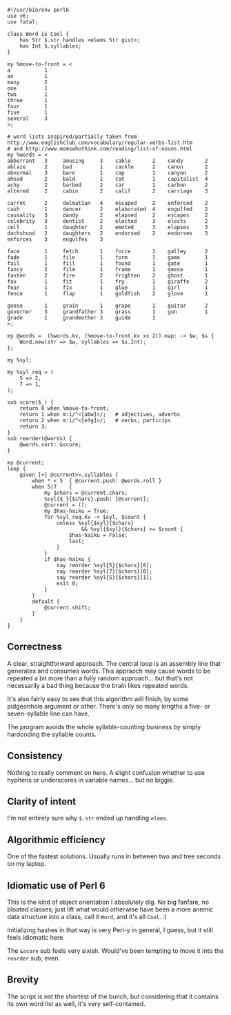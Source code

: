     #!/usr/bin/env perl6
    use v6;
    use fatal;
    
    class Word is Cool {
        has Str $.str handles <elems Str gist>;
        has Int $.syllables;
    }
    
    my %move-to-front = <
    a           1
    an          1
    many        2
    one         1
    two         1
    three       1
    four        1
    five        1
    several     3
    >;
    
    # word lists inspired/partially taken from http://www.englishclub.com/vocabulary/regular-verbs-list.htm
    # and http://www.momswhothink.com/reading/list-of-nouns.html
    my %words = <
    abberrant   3     amusing     3    cable       2    candy       2
    ablaze      2     bad         1    cackle      2    canon       2
    abnormal    3     bare        1    cap         1    canyon      2
    ahead       2     bald        1    cat         1    capitalist  4
    achy        2     barbed      2    car         1    carbon      2
    altered     2     cabin       2    calif       2    carriage    3
    
    carrot      2     dalmatian   4    escaped     2    enforced    2
    cash        1     dancer      2    elaborated  4    engulfed    2
    causality   3     dandy       2    elapsed     2    escapes     2
    celebrity   3     dentist     2    elected     3    elects      2
    cell        1     daughter    2    emoted      3    elapses     3
    dachshund   2     daughters   2    endorsed    2    endorses    3
    enforces    3     engulfes    3
    
    face        1     fetch       1    force       1    galley      2
    fade        1     file        1    form        1    game        1
    fail        1     fill        1    found       1    gate        1
    fancy       2     film        1    frame       1    geese       1
    fasten      2     fire        2    frighten    2    ghost       1
    fax         1     fit         1    fry         1    giraffe     2
    fear        1     fix         1    glue        1    girl        1
    fence       1     flap        1    goldfish    2    glove       1
    
    goose       1     grain       1    grape       1    guitar      2
    governor    3     grandfather 3    grass       1    gun         1
    grade       1     grandmother 3    guide       1
    >;
    
    my @words =  (%words.kv, (%move-to-front.kv xx 2)).map: -> $w, $s {
        Word.new(str => $w, syllables => $s.Int);
    };
    
    my %syl;
    
    my %syl_req = (
        5 => 2,
        7 => 1,
    );
    
    sub score($_) {
        return 0 when %move-to-front;
        return 1 when m:i/^<[abw]>/;   # adjectives, adverbs
        return 2 when m:i/^<[efg]>/;   # verbs, particips
        return 3;
    }
    sub reorder(@words) {
        @words.sort: &score;
    }
    
    my @current;
    loop {
        given [+] @current>>.syllables {
            when * < 5  { @current.push: @words.roll }
            when 5|7    {
                my $chars = @current.chars;
                %syl{$_}{$chars}.push: [@current];
                @current = ();
                my $has-haiku = True;
                for %syl_req.kv -> $syl, $count {
                    unless %syl{$syl}{$chars}
                            && %syl{$syl}{$chars} >= $count {
                        $has-haiku = False;
                        last;
                    }
                }
                if $has-haiku {
                    say reorder %syl{5}{$chars}[0];
                    say reorder %syl{7}{$chars}[0];
                    say reorder %syl{5}{$chars}[1];
                    exit 0;
                }
            }
            default {
                @current.shift;
            }
        }
    }

## Correctness

A clear, straightforward approach. The central loop is an assembly line that
generates and consumes words. This appraoch may cause words to be repeated a
bit more than a fully random approach... but that's not necessarily a bad thing
because the brain likes repeated words.

It's also fairly easy to see that this algorithm will finish, by some
pidgeonhole argument or other. There's only so many lengths a five- or
seven-syllable line can have.

The program avoids the whole syllable-counting business by simply hardcoding the
syllable counts.

## Consistency

Nothing to really comment on here. A slight confusion whether to use hyphens or
underscores in variable names... but no biggie.

## Clarity of intent

I'm not entirely sure why `$.str` ended up handling `elems`.

## Algorithmic efficiency

One of the fastest solutions. Usually runs in between two and tree seconds on
my laptop.

## Idiomatic use of Perl 6

This is the kind of object orientation I absolutely dig. No big fanfare, no
bloated classes; just lift what would otherwise have been a more anemic data
structure into a class, call it `Word`, and it's all `Cool`. :)

Initializing hashes in that way is very Perl-y in general, I guess, but it
still feels idiomatic here.

The `&score` sub feels very sixish. Would've been tempting to move it
into the `reorder` sub, even.

## Brevity

The script is not the shortest of the bunch, but considering that it contains
its own word list as well, it's very self-contained.
